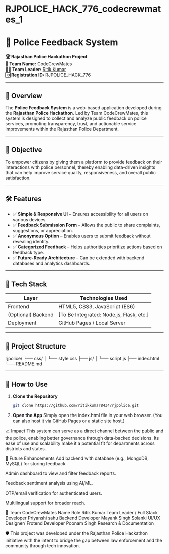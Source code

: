 # RJPOLICE_HACK_776_codecrewmates_1
# 🚓 Police Feedback System

**🏆 Rajasthan Police Hackathon Project**  
**👥 Team Name:** CodeCrewMates  
**🧑‍💼 Team Leader:** [Ritik Kumar](https://www.linkedin.com/in/ritikumarsahu/)  
**🆔 Registration ID:** RJPOLICE_HACK_776  

---

## 📖 Overview

The **Police Feedback System** is a web-based application developed during the **Rajasthan Police Hackathon**. Led by Team CodeCrewMates, this system is designed to collect and analyze public feedback on police services, promoting transparency, trust, and actionable service improvements within the Rajasthan Police Department.

---

## 🎯 Objective

To empower citizens by giving them a platform to provide feedback on their interactions with police personnel, thereby enabling data-driven insights that can help improve service quality, responsiveness, and overall public satisfaction.

---

## 🛠️ Features

- ✅ **Simple & Responsive UI** – Ensures accessibility for all users on various devices.
- ✅ **Feedback Submission Form** – Allows the public to share complaints, suggestions, or appreciation.
- ✅ **Anonymous Option** – Enables users to submit feedback without revealing identity.
- ✅ **Categorized Feedback** – Helps authorities prioritize actions based on feedback type.
- ✅ **Future-Ready Architecture** – Can be extended with backend databases and analytics dashboards.

---

## 🧪 Tech Stack

| Layer      | Technologies Used             |
|------------|-------------------------------|
| Frontend   | HTML5, CSS3, JavaScript (ES6) |
| (Optional) Backend | [To Be Integrated: Node.js, Flask, etc.] |
| Deployment | GitHub Pages / Local Server   |

---

## 🧩 Project Structure

rjpolice/ ├── css/ │ └── style.css ├── js/ │ └── script.js ├── index.html └── README.md

---

## 🚀 How to Use

1. **Clone the Repository**  
   ```bash
   git clone https://github.com/ritikkumar8434/rjpolice.git
2. **Open the App**
  Simply open the index.html file in your web browser.
  (You can also host it via GitHub Pages or a static site host.)

📈 Impact
This system can serve as a direct channel between the public and the police, enabling better governance through data-backed decisions. Its ease of use and scalability make it a potential fit for departments across districts and states.

🔮 Future Enhancements
Add backend with database (e.g., MongoDB, MySQL) for storing feedback.

Admin dashboard to view and filter feedback reports.

Feedback sentiment analysis using AI/ML.

OTP/email verification for authenticated users.

Multilingual support for broader reach.

🤝 Team CodeCrewMates
Name	Role
Ritik Kumar	Team Leader / Full Stack Developer
Priyanshi sahu	Backend Developer
Mayank Singh Solanki	UI/UX Designer/ Frotend Developer
Poonam Singh	Research & Documentation


🛡 This project was developed under the Rajasthan Police Hackathon initiative with the intent to bridge the gap between law enforcement and the community through tech innovation.
